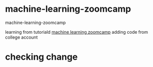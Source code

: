 # machine-learning-zoomcamp
machine-learning-zoomcamp

learning from tutoriald [machine learning zoomcamp](https://github.com/alexeygrigorev/mlbookcamp-code/tree/master/course-zoomcamp)
adding code from college account

# checking change
